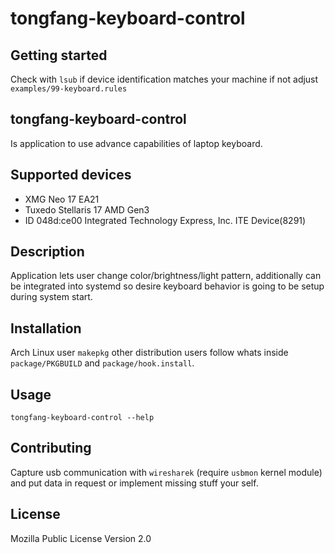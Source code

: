 # tongfang-keyboard-control

## Getting started
Check with `lsub` if device identification matches your machine if not adjust `examples/99-keyboard.rules`

## tongfang-keyboard-control
Is application to use advance capabilities of laptop keyboard.

## Supported devices
- XMG Neo 17 EA21
- Tuxedo Stellaris 17 AMD Gen3
- ID 048d:ce00 Integrated Technology Express, Inc. ITE Device(8291)

## Description
Application lets user change color/brightness/light pattern, additionally can be integrated into systemd so desire keyboard behavior is going to be setup during system start.

## Installation
Arch Linux user `makepkg` other distribution users follow whats inside `package/PKGBUILD` and `package/hook.install`.

## Usage
`tongfang-keyboard-control --help`

## Contributing
Capture usb communication with `wiresharek` (require `usbmon` kernel module) and put data in request or implement missing stuff your self.

## License
Mozilla Public License Version 2.0


